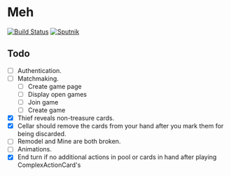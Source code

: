 # Meh

[![Build Status](https://travis-ci.org/nelson54/javaminion.svg?branch=master)](https://travis-ci.org/nelson54/javaminion)
[![Sputnik](https://sputnik.ci/conf/badge)](https://sputnik.ci/app#builds/nelson54/javaminion)

## Todo
- [ ] Authentication.
- [ ] Matchmaking.
    - [ ] Create game page
    - [ ] Display open games
    - [ ] Join game
    - [ ] Create game
- [x] Thief reveals non-treasure cards.
- [x] Cellar should remove the cards from your hand after you mark them for being discarded.
- [ ] Remodel and Mine are both broken.
- [ ] Animations.
- [x] End turn if no additional actions in pool or cards in hand after playing ComplexActionCard's

